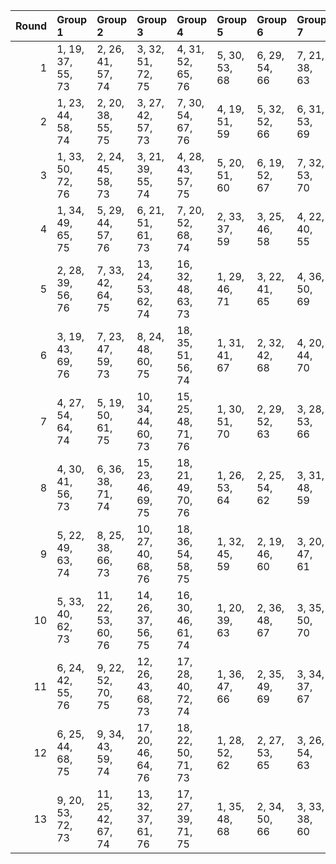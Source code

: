 |   Round | Group 1           | Group 2            | Group 3            | Group 4            | Group 5       | Group 6       | Group 7       | Group 8       | Group 9       | Group 10       | Group 11       | Group 12       | Group 13       | Group 14       | Group 15       | Group 16       | Group 17       | Group 18       |
|--------:|:------------------|:-------------------|:-------------------|:-------------------|:--------------|:--------------|:--------------|:--------------|:--------------|:---------------|:---------------|:---------------|:---------------|:---------------|:---------------|:---------------|:---------------|:---------------|
|       1 | 1, 19, 37, 55, 73 | 2, 26, 41, 57, 74  | 3, 32, 51, 72, 75  | 4, 31, 52, 65, 76  | 5, 30, 53, 68 | 6, 29, 54, 66 | 7, 21, 38, 63 | 8, 20, 45, 56 | 9, 28, 47, 71 | 10, 36, 42, 61 | 11, 35, 44, 64 | 12, 34, 46, 62 | 13, 33, 48, 70 | 14, 22, 43, 58 | 15, 27, 50, 59 | 16, 24, 40, 69 | 17, 23, 49, 67 | 18, 25, 39, 60 |
|       2 | 1, 23, 44, 58, 74 | 2, 20, 38, 55, 75  | 3, 27, 42, 57, 73  | 7, 30, 54, 67, 76  | 4, 19, 51, 59 | 5, 32, 52, 66 | 6, 31, 53, 69 | 8, 22, 39, 64 | 9, 21, 46, 56 | 10, 29, 48, 72 | 11, 36, 43, 62 | 12, 35, 45, 65 | 13, 34, 47, 63 | 14, 33, 49, 71 | 15, 28, 37, 60 | 16, 25, 41, 70 | 17, 24, 50, 68 | 18, 26, 40, 61 |
|       3 | 1, 33, 50, 72, 76 | 2, 24, 45, 58, 73  | 3, 21, 39, 55, 74  | 4, 28, 43, 57, 75  | 5, 20, 51, 60 | 6, 19, 52, 67 | 7, 32, 53, 70 | 8, 31, 54, 68 | 9, 23, 40, 65 | 10, 22, 47, 56 | 11, 30, 49, 59 | 12, 36, 44, 63 | 13, 35, 46, 66 | 14, 34, 48, 64 | 15, 29, 38, 61 | 16, 26, 42, 71 | 17, 25, 37, 69 | 18, 27, 41, 62 |
|       4 | 1, 34, 49, 65, 75 | 5, 29, 44, 57, 76  | 6, 21, 51, 61, 73  | 7, 20, 52, 68, 74  | 2, 33, 37, 59 | 3, 25, 46, 58 | 4, 22, 40, 55 | 8, 19, 53, 71 | 9, 32, 54, 69 | 10, 24, 41, 66 | 11, 23, 48, 56 | 12, 31, 50, 60 | 13, 36, 45, 64 | 14, 35, 47, 67 | 15, 30, 39, 62 | 16, 27, 43, 72 | 17, 26, 38, 70 | 18, 28, 42, 63 |
|       5 | 2, 28, 39, 56, 76 | 7, 33, 42, 64, 75  | 13, 24, 53, 62, 74 | 16, 32, 48, 63, 73 | 1, 29, 46, 71 | 3, 22, 41, 65 | 4, 36, 50, 69 | 5, 35, 38, 72 | 6, 34, 40, 70 | 8, 30, 37, 58  | 9, 27, 45, 55  | 10, 20, 49, 57 | 11, 26, 51, 66 | 12, 25, 52, 59 | 14, 23, 54, 60 | 15, 21, 44, 67 | 17, 31, 43, 61 | 18, 19, 47, 68 |
|       6 | 3, 19, 43, 69, 76 | 7, 23, 47, 59, 73  | 8, 24, 48, 60, 75  | 18, 35, 51, 56, 74 | 1, 31, 41, 67 | 2, 32, 42, 68 | 4, 20, 44, 70 | 5, 21, 45, 71 | 6, 22, 46, 72 | 9, 25, 49, 61  | 10, 26, 50, 62 | 11, 27, 37, 63 | 12, 28, 38, 64 | 13, 29, 39, 65 | 14, 30, 40, 66 | 15, 34, 54, 57 | 16, 33, 53, 58 | 17, 36, 52, 55 |
|       7 | 4, 27, 54, 64, 74 | 5, 19, 50, 61, 75  | 10, 34, 44, 60, 73 | 15, 25, 48, 71, 76 | 1, 30, 51, 70 | 2, 29, 52, 63 | 3, 28, 53, 66 | 6, 32, 43, 56 | 7, 26, 45, 69 | 8, 36, 40, 59  | 9, 35, 42, 62  | 11, 33, 46, 68 | 12, 20, 41, 58 | 13, 31, 49, 55 | 14, 24, 39, 57 | 16, 22, 38, 67 | 17, 21, 47, 65 | 18, 23, 37, 72 |
|       8 | 4, 30, 41, 56, 73 | 6, 36, 38, 71, 74  | 15, 23, 46, 69, 75 | 18, 21, 49, 70, 76 | 1, 26, 53, 64 | 2, 25, 54, 62 | 3, 31, 48, 59 | 5, 24, 43, 67 | 7, 35, 40, 60 | 8, 34, 42, 72  | 9, 33, 44, 66  | 10, 32, 39, 58 | 11, 29, 47, 55 | 12, 22, 37, 57 | 13, 28, 51, 68 | 14, 27, 52, 61 | 16, 20, 50, 65 | 17, 19, 45, 63 |
|       9 | 5, 22, 49, 63, 74 | 8, 25, 38, 66, 73  | 10, 27, 40, 68, 76 | 18, 36, 54, 58, 75 | 1, 32, 45, 59 | 2, 19, 46, 60 | 3, 20, 47, 61 | 4, 21, 48, 62 | 6, 23, 50, 64 | 7, 24, 37, 65  | 9, 26, 39, 67  | 11, 28, 41, 69 | 12, 29, 42, 70 | 13, 30, 43, 71 | 14, 31, 44, 72 | 15, 33, 51, 55 | 16, 34, 52, 56 | 17, 35, 53, 57 |
|      10 | 5, 33, 40, 62, 73 | 11, 22, 53, 60, 76 | 14, 26, 37, 56, 75 | 16, 30, 46, 61, 74 | 1, 20, 39, 63 | 2, 36, 48, 67 | 3, 35, 50, 70 | 4, 34, 38, 68 | 6, 28, 49, 58 | 7, 25, 43, 55  | 8, 32, 47, 57  | 9, 24, 51, 64  | 10, 23, 52, 71 | 12, 21, 54, 72 | 13, 27, 44, 69 | 15, 19, 42, 65 | 17, 29, 41, 59 | 18, 31, 45, 66 |
|      11 | 6, 24, 42, 55, 76 | 9, 22, 52, 70, 75  | 12, 26, 43, 68, 73 | 17, 28, 40, 72, 74 | 1, 36, 47, 66 | 2, 35, 49, 69 | 3, 34, 37, 67 | 4, 33, 39, 61 | 5, 27, 48, 58 | 7, 31, 46, 57  | 8, 23, 51, 63  | 10, 21, 53, 59 | 11, 20, 54, 71 | 13, 25, 50, 56 | 14, 19, 38, 62 | 15, 32, 41, 64 | 16, 29, 45, 60 | 18, 30, 44, 65 |
|      12 | 6, 25, 44, 68, 75 | 9, 34, 43, 59, 74  | 17, 20, 46, 64, 76 | 18, 22, 50, 71, 73 | 1, 28, 52, 62 | 2, 27, 53, 65 | 3, 26, 54, 63 | 4, 32, 49, 60 | 5, 31, 42, 56 | 7, 36, 39, 72  | 8, 35, 41, 61  | 10, 33, 45, 67 | 11, 19, 40, 58 | 12, 30, 48, 55 | 13, 23, 38, 57 | 14, 29, 51, 69 | 15, 24, 47, 70 | 16, 21, 37, 66 |
|      13 | 9, 20, 53, 72, 73 | 11, 25, 42, 67, 74 | 13, 32, 37, 61, 76 | 17, 27, 39, 71, 75 | 1, 35, 48, 68 | 2, 34, 50, 66 | 3, 33, 38, 60 | 4, 26, 47, 58 | 5, 23, 41, 55 | 6, 30, 45, 57  | 7, 22, 51, 62  | 8, 21, 52, 69  | 10, 19, 54, 70 | 12, 24, 49, 56 | 14, 36, 46, 65 | 15, 31, 40, 63 | 16, 28, 44, 59 | 18, 29, 43, 64 |